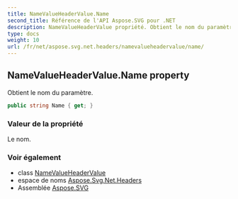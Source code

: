 ```yaml
---
title: NameValueHeaderValue.Name
second_title: Référence de l'API Aspose.SVG pour .NET
description: NameValueHeaderValue propriété. Obtient le nom du paramètre.
type: docs
weight: 10
url: /fr/net/aspose.svg.net.headers/namevalueheadervalue/name/
---
```

## NameValueHeaderValue.Name property

Obtient le nom du paramètre.

```csharp
public string Name { get; }
```

### Valeur de la propriété

Le nom.

### Voir également

* class [NameValueHeaderValue](../)
* espace de noms [Aspose.Svg.Net.Headers](../../namevalueheadervalue/)
* Assemblée [Aspose.SVG](../../../)


